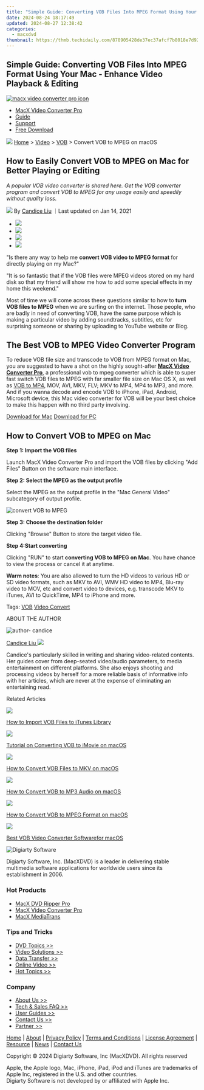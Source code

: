 ```yaml
---
title: "Simple Guide: Converting VOB Files Into MPEG Format Using Your Mac - Enhance Video Playback & Editing"
date: 2024-08-24 18:17:49
updated: 2024-08-27 12:38:42
categories:
  - macxdvd
thumbnail: https://thmb.techidaily.com/878905428de37ec37afcf7b8018e7d924bf2c1ca322a8100dfaafbd0ac4bcb97.jpg
---
```


## Simple Guide: Converting VOB Files Into MPEG Format Using Your Mac - Enhance Video Playback & Editing

[![macx video converter pro icon](https://www.macxdvd.com/mac-dvd-video-converter-how-to/../image-style/new-seo/icon11.png)](https://tools.techidaily.com/macxdvd/products/)

* [MacX Video Converter Pro](https://tools.techidaily.com/macxdvd/products/)
* [Guide](https://tools.techidaily.com/macxdvd/products/)
* [Support](https://tools.techidaily.com/macxdvd/products/)
* [Free Download](https://tools.techidaily.com/macxdvd/products/)



![](https://www.macxdvd.com/mac-dvd-video-converter-how-to/../image-style/new-seo/icon7.png) [Home](https://tools.techidaily.com/macxdvd/products/) \> [Video](https://tools.techidaily.com/macxdvd/products/) \> [VOB](https://tools.techidaily.com/macxdvd/products/) \> Convert VOB to MPEG on macOS

## How to Easily Convert VOB to MPEG on Mac for Better Playing or Editing



_A popular VOB video converter is shared here. Get the VOB converter program and convert VOB to MPEG for any usage easily and speedily without quality loss._ 

![](https://www.macxdvd.com/mac-dvd-video-converter-how-to/../image-style/new-seo/icon6.png) By [Candice Liu](https://tools.techidaily.com/macxdvd/products/) ｜Last updated on Jan 14, 2021

* [![](https://www.macxdvd.com/mac-dvd-video-converter-how-to/../image-style/new-seo/share-fa.jpg)](https://www.facebook.com/sharer/sharer.php?u=https://www.macxdvd.com/mac-dvd-video-converter-how-to/tutorial-to-convert-vob-to-mpeg-on-mac.htm)
* [![](https://www.macxdvd.com/mac-dvd-video-converter-how-to/../image-style/new-seo/share-tw.jpg)](https://twitter.com/intent/tweet?url=https://www.macxdvd.com/mac-dvd-video-converter-how-to/tutorial-to-convert-vob-to-mpeg-on-mac.htm&text=)
* [![](https://www.macxdvd.com/mac-dvd-video-converter-how-to/../image-style/new-seo/share-go.jpg)](https://pinterest.com/pin/create/button/?url=https://www.macxdvd.com/mac-dvd-video-converter-how-to/tutorial-to-convert-vob-to-mpeg-on-mac.htm&media=&description=)
* [![](https://www.macxdvd.com/mac-dvd-video-converter-how-to/../image-style/new-seo/share-in.jpg)](https://www.linkedin.com/shareArticle?mini=true&url=https://www.macxdvd.com/mac-dvd-video-converter-how-to/tutorial-to-convert-vob-to-mpeg-on-mac.htm&title=&summary=&source=)

"Is there any way to help me **convert VOB video to MPEG format** for directly playing on my Mac?" 

"It is so fantastic that if the VOB files were MPEG videos stored on my hard disk so that my friend will show me how to add some special effects in my home this weekend." 

Most of time we will come across these questions similar to how to **turn VOB files to MPEG** when we are surfing on the internet. Those people, who are badly in need of converting VOB, have the same purpose which is making a particular video by adding soundtracks, subtitles, etc for surprising someone or sharing by uploading to YouTube website or Blog. 

## The Best VOB to MPEG Video Converter Program

To reduce VOB file size and transcode to VOB from MPEG format on Mac, you are suggested to have a shot on the highly sought-after [**MacX Video Converter Pro**](https://tools.techidaily.com/macxdvd/products/), a professional vob to mpeg converter which is able to super fast switch VOB files to MPEG with far smaller file size on Mac OS X, as well as [VOB to MP4](https://tools.techidaily.com/macxdvd/products/), MOV, AVI, MKV, FLV; MKV to MP4, MP4 to MP3, and more. And if you wanna decode and encode VOB to iPhone, iPad, Android, Microsoft device, this Mac video converter for VOB will be your best choice to make this happen with no third party involving. 

[Download for Mac](https://tools.techidaily.com/macxdvd/products/) [Download for PC](https://tools.techidaily.com/macxdvd/products/) 

## How to Convert VOB to MPEG on Mac

**Step 1: Import the VOB files**

Launch MacX Video Converter Pro and import the VOB files by clicking "Add Files" Button on the software main interface.

**Step 2: Select the MPEG as the output profile**

Select the MPEG as the output profile in the "Mac General Video" subcategory of output profile.

![convert VOB to MPEG](https://www.macxdvd.com/mac-dvd-video-converter-how-to/../mac-video-converter-pro/step-image/vcp-mp4-to-mpeg-2.png) 

**Step 3: Choose the destination folder**

Clicking "Browse" Button to store the target video file. 

**Step 4:Start converting**

Clicking "RUN" to start **converting VOB to MPEG on Mac**. You have chance to view the process or cancel it at anytime. 

**Warm notes**: You are also allowed to turn the HD videos to various HD or SD video formats, such as MKV to AVI, WMV HD video to MP4, Blu-ray video to MOV, etc and convert video to devices, e.g. transcode MKV to iTunes, AVI to QuickTime, MP4 to iPhone and more.

Tags: [VOB](https://tools.techidaily.com/macxdvd/products/) [Video Convert](https://tools.techidaily.com/macxdvd/products/) 

ABOUT THE AUTHOR

![author- candice](https://www.macxdvd.com/mac-dvd-video-converter-how-to/../image-style/new-seo/candice.png) 

[Candice Liu ![](https://www.macxdvd.com/mac-dvd-video-converter-how-to/../image-style/new-seo/share-in1.jpg)](https://www.linkedin.com/in/candice-liu-444483a3/) 

Candice's particularly skilled in writing and sharing video-related contents. Her guides cover from deep-seated video/audio parameters, to media entertainment on different platforms. She also enjoys shooting and processing videos by herself for a more reliable basis of informative info with her articles, which are never at the expense of eliminating an entertaining read.



Related Articles

![](https://www.macxdvd.com/mac-dvd-video-converter-how-to/../image-style/new-seo/pic7.jpg)

[How to Import VOB Files to iTunes Library](https://tools.techidaily.com/macxdvd/products/) 

![](https://www.macxdvd.com/mac-dvd-video-converter-how-to/../image-style/new-seo/pic6.jpg)

[Tutorial on Converting VOB to iMovie on macOS](https://tools.techidaily.com/macxdvd/products/) 

![](https://www.macxdvd.com/mac-dvd-video-converter-how-to/../image-style/new-seo/pic5.jpg)

[How to Convert VOB Files to MKV on macOS](https://tools.techidaily.com/macxdvd/products/) 

![](https://www.macxdvd.com/mac-dvd-video-converter-how-to/../image-style/new-seo/pic4.jpg)

[How to Convert VOB to MP3 Audio on macOS](https://tools.techidaily.com/macxdvd/products/) 

![](https://www.macxdvd.com/mac-dvd-video-converter-how-to/../image-style/new-seo/pic3.jpg)

[How to Convert VOB to MPEG Format on macOS](https://tools.techidaily.com/macxdvd/products/) 

![](https://www.macxdvd.com/mac-dvd-video-converter-how-to/../image-style/new-seo/pic2.jpg)

[Best VOB Video Converter Softwarefor macOS](https://www.macxdvd.com/mac-dvd-video-converter-how-to/vob-converter-mac.htm 
) 



![Digiarty Software](https://www.macxdvd.com/mac-dvd-video-converter-how-to/../icon/logo.png) 

Digiarty Software, Inc. (MacXDVD) is a leader in delivering stable multimedia software applications for worldwide users since its establishment in 2006.

### Hot Products

* [MacX DVD Ripper Pro](https://tools.techidaily.com/macxdvd/products/)
* [MacX Video Converter Pro](https://tools.techidaily.com/macxdvd/products/)
* [MacX MediaTrans](https://tools.techidaily.com/macxdvd/products/)

### Tips and Tricks

* [DVD Topics >>](https://tools.techidaily.com/macxdvd/products/)
* [Video Solutions >>](https://tools.techidaily.com/macxdvd/products/)
* [Data Transfer >>](https://tools.techidaily.com/macxdvd/products/)
* [Online Video >>](https://tools.techidaily.com/macxdvd/products/)
* [Hot Topics >>](https://tools.techidaily.com/macxdvd/products/)

### Company

* [About Us >>](https://tools.techidaily.com/macxdvd/products/)
* [Tech & Sales FAQ >>](https://tools.techidaily.com/macxdvd/products/)
* [User Guides >>](https://tools.techidaily.com/macxdvd/products/)
* [Contact Us >>](https://tools.techidaily.com/macxdvd/products/)
* [Partner >>](https://tools.techidaily.com/macxdvd/products/)



[Home](https://tools.techidaily.com/macxdvd/products/) | [About](https://tools.techidaily.com/macxdvd/products/) | [Privacy Policy](https://tools.techidaily.com/macxdvd/products/) | [Terms and Conditions](https://tools.techidaily.com/macxdvd/products/) | [License Agreement](https://tools.techidaily.com/macxdvd/products/) | [Resource](https://tools.techidaily.com/macxdvd/products/) | [News](https://tools.techidaily.com/macxdvd/products/) | [Contact Us](https://tools.techidaily.com/macxdvd/products/)

Copyright © 2024 Digiarty Software, Inc (MacXDVD). All rights reserved

Apple, the Apple logo, Mac, iPhone, iPad, iPod and iTunes are trademarks of Apple Inc, registered in the U.S. and other countries.  
Digiarty Software is not developed by or affiliated with Apple Inc.

<ins class="adsbygoogle"
     style="display:block"
     data-ad-format="autorelaxed"
     data-ad-client="ca-pub-7571918770474297"
     data-ad-slot="1223367746"></ins>



<ins class="adsbygoogle"
     style="display:block"
     data-ad-client="ca-pub-7571918770474297"
     data-ad-slot="8358498916"
     data-ad-format="auto"
     data-full-width-responsive="true"></ins>
